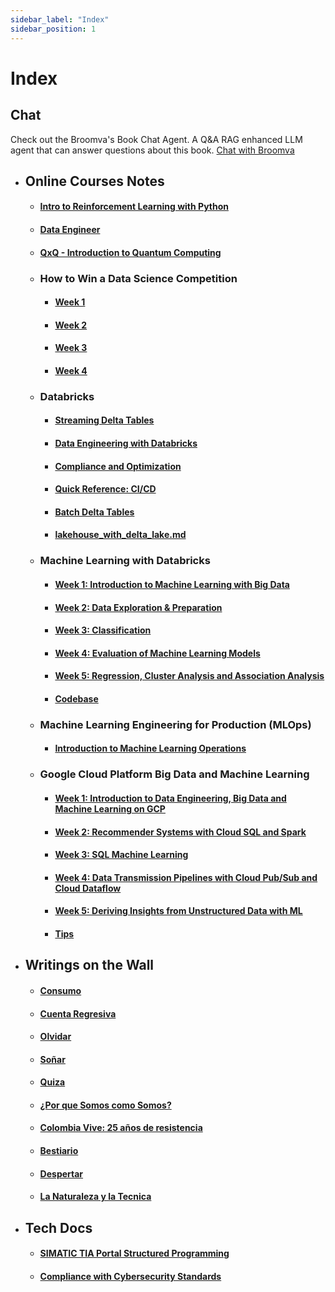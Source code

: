 ```yaml
---
sidebar_label: "Index"
sidebar_position: 1
---
```


# Index

## Chat
Check out the Broomva's Book Chat Agent. A Q&A RAG enhanced LLM agent that can answer questions about this book. [Chat with Broomva](https://book.broomva.com/chat)

- ## Online Courses Notes

  - #### [Intro to Reinforcement Learning with Python](./online_courses_notes/intro_to_reinforcement_learning_with_python.md)
  - #### [Data Engineer](./online_courses_notes/data_engineer.md)
  - #### [QxQ - Introduction to Quantum Computing](./online_courses_notes/qxq_introduction_to_quantum_computing.md)

  - ### How to Win a Data Science Competition

    - #### [Week 1](./online_courses_notes/how_to_win_a_data_science_competition_learn_from_t/week_1.md)
    - #### [Week 2](./online_courses_notes/how_to_win_a_data_science_competition_learn_from_t/week_2.md)
    - #### [Week 3](./online_courses_notes/how_to_win_a_data_science_competition_learn_from_t/week_3.md)
    - #### [Week 4](./online_courses_notes/how_to_win_a_data_science_competition_learn_from_t/week_4.md)

  - ### Databricks

    - #### [Streaming Delta Tables](./online_courses_notes/databricks/streaming_delta_tables.md)
    - #### [Data Engineering with Databricks](./online_courses_notes/databricks/data_engineering_with_databricks.md)
    - #### [Compliance and Optimization](./online_courses_notes/databricks/compliance_and_optimization.md)
    - #### [Quick Reference: CI/CD](./online_courses_notes/databricks/quick_reference_ci_cd.md)
    - #### [Batch Delta Tables](./online_courses_notes/databricks/batch_delta_tables.md)
    - #### [lakehouse_with_delta_lake.md](./online_courses_notes/databricks/lakehouse_with_delta_lake.md)

  - ### Machine Learning with Databricks

    - #### [Week 1: Introduction to Machine Learning with Big Data](./online_courses_notes/machine_learning_with_big_data/week_1_introduction_to_machine_learning_with_big_d.md)
    - #### [Week 2: Data Exploration & Preparation](./online_courses_notes/machine_learning_with_big_data/week_2_data_exploration_preparation.md)
    - #### [Week 3: Classification](./online_courses_notes/machine_learning_with_big_data/week_3_classification.md)
    - #### [Week 4: Evaluation of Machine Learning Models](./online_courses_notes/machine_learning_with_big_data/week_4_evaluation_of_machine_learning_models.md)
    - #### [Week 5: Regression, Cluster Analysis and Association Analysis](./online_courses_notes/machine_learning_with_big_data/week_5_regression_cluster_analysis_and_associatio.md)
    - #### [Codebase](./online_courses_notes/machine_learning_with_big_data/codebase.md)

  - ### Machine Learning Engineering for Production (MLOps)

    - #### [Introduction to Machine Learning Operations](./online_courses_notes/machine_learning_engineering_for_production_mlops/introduction_to_machine_learning_in_production_mlops.md)

  - ### Google Cloud Platform Big Data and Machine Learning

    - #### [Week 1: Introduction to Data Engineering, Big Data and Machine Learning on GCP](./online_courses_notes/google_cloud_platform_big_data_and_machine_learnin/week_1_introduction_to_data_engineering_big_data.md)
    - #### [Week 2: Recommender Systems with Cloud SQL and Spark](./online_courses_notes/google_cloud_platform_big_data_and_machine_learnin/week_2_recommender_systems_with_cloud_sql_and_spar.md)
    - #### [Week 3: SQL Machine Learning](./online_courses_notes/google_cloud_platform_big_data_and_machine_learnin/week_3_sql_machine_learning.md)
    - #### [Week 4: Data Transmission Pipelines with Cloud Pub/Sub and Cloud Dataflow](./online_courses_notes/google_cloud_platform_big_data_and_machine_learnin/week_4_data_transmission_pipelines_with_cloud_pub.md)
    - #### [Week 5: Deriving Insights from Unstructured Data with ML](./online_courses_notes/google_cloud_platform_big_data_and_machine_learnin/week_5_deriving_insights_from_unstructured_data_wi.md)
    - #### [Tips](./online_courses_notes/google_cloud_platform_big_data_and_machine_learnin/tips.md)

- ## Writings on the Wall

  - #### [Consumo](./writtings_on_the_wall/consumo.md)
  - #### [Cuenta Regresiva](./writtings_on_the_wall/cuenta_regresiva.md)
  - #### [Olvidar](./writtings_on_the_wall/olvidar.md)
  - #### [Soñar](./writtings_on_the_wall/soñar.md)
  - #### [Quiza](./writtings_on_the_wall/quiza.md)
  - #### [¿Por que Somos como Somos?](./writtings_on_the_wall/por_que_somos_como_somos.md)
  - #### [Colombia Vive: 25 años de resistencia](./writtings_on_the_wall/colombia_vive.md)
  - #### [Bestiario](./writtings_on_the_wall/bestiario.md)
  - #### [Despertar](./writtings_on_the_wall/despertar.md)
  - #### [La Naturaleza y la Tecnica](./writtings_on_the_wall/la_naturaleza_y_la_tecnica.md)

- ## Tech Docs

  - #### [SIMATIC TIA Portal Structured Programming](./tech_docs/simatic_tia_portal_structured_programming.md)
  - #### [Compliance with Cybersecurity Standards](./tech_docs/iiot_cibersecurity_compliance.md)
